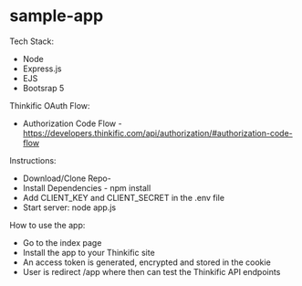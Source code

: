 # sample-app

Tech Stack:
- Node
- Express.js
- EJS
- Bootsrap 5


Thinkific OAuth Flow: 
- Authorization Code Flow - https://developers.thinkific.com/api/authorization/#authorization-code-flow


Instructions:
- Download/Clone Repo- 
- Install Dependencies - npm install
- Add CLIENT_KEY and CLIENT_SECRET in the .env file
- Start server: node app.js


How to use the app:
- Go to the index page
- Install the app to your Thinkific site
- An access token is generated, encrypted and stored in the cookie
- User is redirect /app where then can test the Thinkific API endpoints
